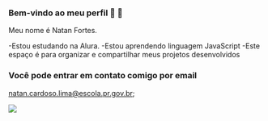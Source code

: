 ### Bem-vindo ao meu perfil 💙 👋

Meu nome é Natan Fortes.

-Estou estudando na Alura.
-Estou aprendendo linguagem JavaScript
-Este espaço é para organizar e compartilhar meus projetos desenvolvidos

### Você pode entrar em contato comigo por email

natan.cardoso.lima@escola.pr.gov.br;

![](https://tenor.com/pt-BR/view/tenor-gif-22428962)


